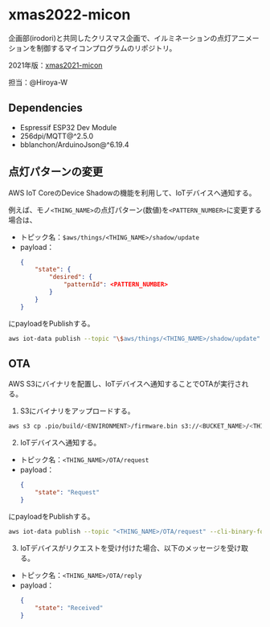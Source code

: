 # xmas2022-micon

企画部(irodori)と共同したクリスマス企画で、イルミネーションの点灯アニメーションを制御するマイコンプログラムのリポジトリ。

2021年版：[xmas2021-micon](https://github.com/StudioAquatan/xmas2021-micon)

担当：@Hiroya-W

## Dependencies

- Espressif ESP32 Dev Module
- 256dpi/MQTT@^2.5.0
- bblanchon/ArduinoJson@^6.19.4

## 点灯パターンの変更

AWS IoT CoreのDevice Shadowの機能を利用して、IoTデバイスへ通知する。

例えば、モノ`<THING_NAME>`の点灯パターン(数値)を`<PATTERN_NUMBER>`に変更する場合は、

- トピック名：`$aws/things/<THING_NAME>/shadow/update`
- payload：
    ```json
    {
        "state": { 
            "desired": {
                "patternId": <PATTERN_NUMBER>
            }
        } 
    }
    ```

にpayloadをPublishする。

```bash
aws iot-data publish --topic "\$aws/things/<THING_NAME>/shadow/update" --cli-binary-format raw-in-base64-out --payload '{"state": { "desired": { "patternId": <PATTERN_NUMBER> } } }'
```

## OTA

AWS S3にバイナリを配置し、IoTデバイスへ通知することでOTAが実行される。

1. S3にバイナリをアップロードする。

```bash
aws s3 cp .pio/build/<ENVIRONMENT>/firmware.bin s3://<BUCKET_NAME>/<THING_NAME>/
```

2. IoTデバイスへ通知する。

- トピック名：`<THING_NAME>/OTA/request`
- payload：
    ```json
    {
        "state": "Request"
    }
    ```

にpayloadをPublishする。

```bash
aws iot-data publish --topic "<THING_NAME>/OTA/request" --cli-binary-format raw-in-base64-out --payload '{"state": "Request"}'
```

3. IoTデバイスがリクエストを受け付けた場合、以下のメッセージを受け取る。

- トピック名：`<THING_NAME>/OTA/reply`
- payload：
    ```json
    {
        "state": "Received"
    }
    ```
